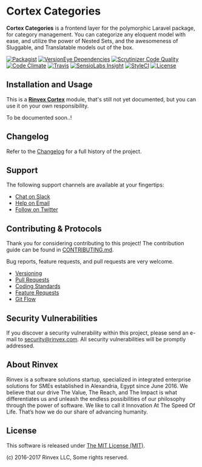 # Cortex Categories

**Cortex Categories** is a frontend layer for the polymorphic Laravel package, for category management. You can categorize any eloquent model with ease, and utilize the power of Nested Sets, and the awesomeness of Sluggable, and Translatable models out of the box.

[![Packagist](https://img.shields.io/packagist/v/cortex/categories.svg?label=Packagist&style=flat-square)](https://packagist.org/packages/cortex/categories)
[![VersionEye Dependencies](https://img.shields.io/versioneye/d/php/cortex:categories.svg?label=Dependencies&style=flat-square)](https://www.versioneye.com/php/cortex:categories/)
[![Scrutinizer Code Quality](https://img.shields.io/scrutinizer/g/cortex/categories.svg?label=Scrutinizer&style=flat-square)](https://scrutinizer-ci.com/g/cortex/categories/)
[![Code Climate](https://img.shields.io/codeclimate/github/cortex/categories.svg?label=CodeClimate&style=flat-square)](https://codeclimate.com/github/cortex/categories)
[![Travis](https://img.shields.io/travis/cortex/categories.svg?label=TravisCI&style=flat-square)](https://travis-ci.org/cortex/categories)
[![SensioLabs Insight](https://img.shields.io/sensiolabs/i/746e5965-90c3-4eec-aa57-c340f79bc78f.svg?label=SensioLabs&style=flat-square)](https://insight.sensiolabs.com/projects/746e5965-90c3-4eec-aa57-c340f79bc78f)
[![StyleCI](https://styleci.io/repos/93621137/shield)](https://styleci.io/repos/93621137)
[![License](https://img.shields.io/packagist/l/cortex/categories.svg?label=License&style=flat-square)](https://github.com/cortex/categories/blob/develop/LICENSE)


## Installation and Usage

This is a **[Rinvex Cortex](https://github.com/rinvex/cortex)** module, that's still not yet documented, but you can use it on your own responsibility.

To be documented soon..!


## Changelog

Refer to the [Changelog](CHANGELOG.md) for a full history of the project.


## Support

The following support channels are available at your fingertips:

- [Chat on Slack](http://chat.rinvex.com)
- [Help on Email](mailto:help@rinvex.com)
- [Follow on Twitter](https://twitter.com/rinvex)


## Contributing & Protocols

Thank you for considering contributing to this project! The contribution guide can be found in [CONTRIBUTING.md](CONTRIBUTING.md).

Bug reports, feature requests, and pull requests are very welcome.

- [Versioning](CONTRIBUTING.md#versioning)
- [Pull Requests](CONTRIBUTING.md#pull-requests)
- [Coding Standards](CONTRIBUTING.md#coding-standards)
- [Feature Requests](CONTRIBUTING.md#feature-requests)
- [Git Flow](CONTRIBUTING.md#git-flow)


## Security Vulnerabilities

If you discover a security vulnerability within this project, please send an e-mail to [security@rinvex.com](security@rinvex.com). All security vulnerabilities will be promptly addressed.


## About Rinvex

Rinvex is a software solutions startup, specialized in integrated enterprise solutions for SMEs established in Alexandria, Egypt since June 2016. We believe that our drive The Value, The Reach, and The Impact is what differentiates us and unleash the endless possibilities of our philosophy through the power of software. We like to call it Innovation At The Speed Of Life. That’s how we do our share of advancing humanity.


## License

This software is released under [The MIT License (MIT)](LICENSE).

(c) 2016-2017 Rinvex LLC, Some rights reserved.
